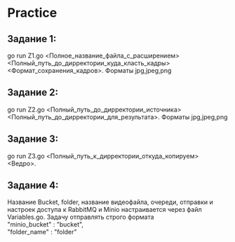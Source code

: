 # Practice
## Задание 1: 
go run Z1.go <Полное_название_файла_с_расширением> <Полный_путь_до_дирректории_куда_класть_кадры> <Формат_сохранения_кадров>. Форматы jpg,jpeg,png
## Задание 2: 
go run Z2.go <Полный_путь_до_дирректории_источника> <Полный_путь_до_дирректории_для_результата>. Форматы jpg,jpeg,png
## Задание 3: 
go run Z3.go <Полный_путь_к_дирректории_откуда_копируем> <Ведро>.
## Задание 4: 
Название Bucket, folder, название видеофайла, очереди, отправки и настроек доступа к RabbitMQ и Minio настраивается через файл Variables.go. Задачу отправлять строго формата  
"minio_bucket" : "bucket",  
"folder_name" : "folder"
